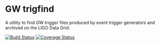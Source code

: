 GW trigfind
===========

A utility to find GW trigger files produced by event trigger generators and archived on the LIGO Data Grid.

[![Build Status](https://travis-ci.org/ligovirgo/trigfind.svg?branch=master)](https://travis-ci.org/ligovirgo/trigfind)
[![Coverage Status](https://coveralls.io/repos/github/ligovirgo/trigfind/badge.svg?branch=master)](https://coveralls.io/github/ligovirgo/trigfind?branch=master)
